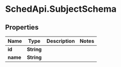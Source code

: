 # SchedApi.SubjectSchema

## Properties

Name | Type | Description | Notes
------------ | ------------- | ------------- | -------------
**id** | **String** |  | 
**name** | **String** |  | 


